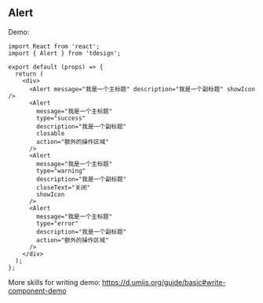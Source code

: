 ## Alert

Demo:

```tsx
import React from 'react';
import { Alert } from 'tdesign';

export default (props) => {
  return (
    <div>
      <Alert message="我是一个主标题" description="我是一个副标题" showIcon />
      <Alert
        message="我是一个主标题"
        type="success"
        description="我是一个副标题"
        closable
        action="额外的操作区域"
      />
      <Alert
        message="我是一个主标题"
        type="warning"
        description="我是一个副标题"
        closeText="关闭"
        showIcon
      />
      <Alert
        message="我是一个主标题"
        type="error"
        description="我是一个副标题"
        action="额外的操作区域"
      />
    </div>
  );
};
```

More skills for writing demo: https://d.umijs.org/guide/basic#write-component-demo
